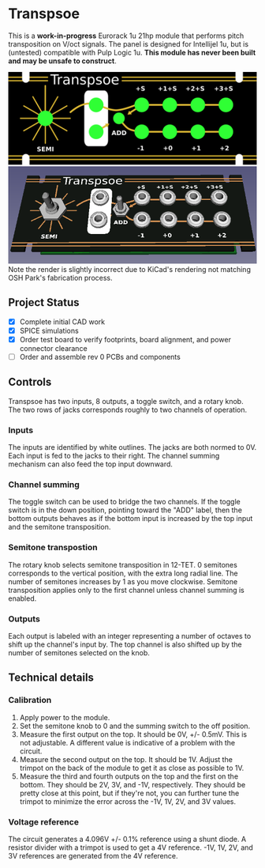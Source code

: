 # Transpsoe

This is a **work-in-progress** Eurorack 1u 21hp module that performs pitch transposition on V/oct signals. The panel is designed for Intellijel 1u, but is (untested) compatible with Pulp Logic 1u. **This module has never been built and may be unsafe to construct**.

![Image of Transpsoe's panel](panel/panel.png)
![Render of Transpsoe's boards](render.png)
Note the render is slightly incorrect due to KiCad's rendering not matching OSH Park's fabrication process.

## Project Status

- [x] Complete initial CAD work
- [x] SPICE simulations
- [x] Order test board to verify footprints, board alignment, and power connector clearance
- [ ] Order and assemble rev 0 PCBs and components

## Controls

Transpsoe has two inputs, 8 outputs, a toggle switch, and a rotary knob. The two rows of jacks corresponds roughly to two channels of operation.

### Inputs

The inputs are identified by white outlines. The jacks are both normed to 0V. Each input is fed to the jacks to their right. The channel summing mechanism can also feed the top input downward.

### Channel summing

The toggle switch can be used to bridge the two channels. If the toggle switch is in the down position, pointing toward the "ADD" label, then the bottom outputs behaves as if the bottom input is increased by the top input and the semitone transposition.

### Semitone transpostion

The rotary knob selects semitone transposition in 12-TET. 0 semitones corresponds to the vertical position, with the extra long radial line.  The number of semitones increases by 1 as you move clockwise. Semitone transposition applies only to the first channel unless channel summing is enabled.

### Outputs

Each output is labeled with an integer representing a number of octaves to shift up the channel's input by. The top channel is also shifted up by the number of semitones selected on the knob.

## Technical details

### Calibration

1. Apply power to the module.
2. Set the semitone knob to 0 and the summing switch to the off position.
3. Measure the first output on the top. It should be 0V, +/- 0.5mV. This is not adjustable. A different value is indicative of a problem with the circuit.
4. Measure the second output on the top. It should be 1V. Adjust the trimpot on the back of the module to get it as close as possible to 1V.
5. Measure the third and fourth outputs on the top and the first on the bottom. They should be 2V, 3V, and -1V, respectively. They should be pretty close at this point, but if they're not, you can further tune the trimpot to minimize the error across the -1V, 1V, 2V, and 3V values.

### Voltage reference

The circuit generates a 4.096V +/- 0.1% reference using a shunt diode. A resistor divider with a trimpot is used to get a 4V reference. -1V, 1V, 2V, and 3V references are generated from the 4V reference.
